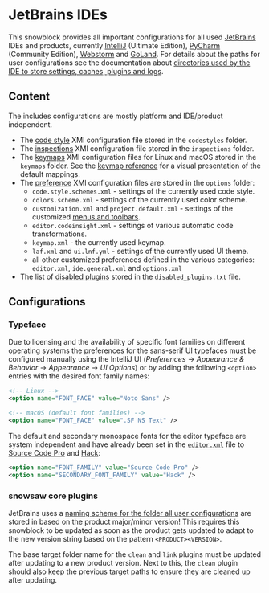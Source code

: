 # JetBrains IDEs

This snowblock provides all important configurations for all used [JetBrains][] IDEs and products, currently [IntelliJ][] (Ultimate Edition), [PyCharm][] (Community Edition), [Webstorm][] and [GoLand][]. For details about the paths for user configurations see the documentation about [directories used by the IDE to store settings, caches, plugins and logs][intellij-doc-settings-paths].

## Content

The includes configurations are mostly platform and IDE/product independent.

* The [code style][intellij-doc-code-style] XMl configuration file stored in the `codestyles` folder.
* The [inspections][intellij-doc-inspections] XMl configuration file stored in the `inspections` folder.
* The [keymaps][intellij-doc-keymap] XMl configuration files for Linux and macOS stored in the `keymaps` folder. See the [keymap reference][intellij-doc-keymap-ref] for a visual presentation of the default mappings.
* The [preference][intellij-doc-prefs] XMl configuration files are stored in the `options` folder:
  * `code.style.schemes.xml` - settings of the currently used code style.
  * `colors.scheme.xml` - settings of the currently used color scheme.
  * `customization.xml` and `project.default.xml` - settings of the customized [menus and toolbars][intellij-doc-menu-toolbar].
  * `editor.codeinsight.xml` - settings of various automatic code transformations.
  * `keymap.xml` - the currently used keymap.
  * `laf.xml` and `ui.lnf.yml` - settings of the currently used UI theme.
  * all other customized preferences defined in the various categories: `editor.xml`, `ide.general.xml` and `options.xml`
* The list of [disabled plugins][intellij-doc-plugins] stored in the `disabled_plugins.txt` file.

## Configurations

### Typeface

Due to licensing and the availability of specific font families on different operating systems the preferences for the sans-serif UI typefaces must be configured manually using the IntelliJ UI (_Preferences_ → _Appearance & Behavior_ → _Appearance_ → _UI Options_) or by adding the following `<option>` entries with the desired font family names:

```xml
<!-- Linux -->
<option name="FONT_FACE" value="Noto Sans" />

<!-- macOS (default font families) -->
<option name="FONT_FACE" value=".SF NS Text" />
```

The default and secondary monospace fonts for the editor typeface are system independent and have already been set in the [`editor.xml`][gh-igloo-sb-jb-editor.xml] file to [Source Code Pro][google-font-source-code-pro] and [Hack][font-hack]:

```xml
<option name="FONT_FAMILY" value="Source Code Pro" />
<option name="SECONDARY_FONT_FAMILY" value="Hack" />
```

### snowsaw core plugins

JetBrains uses a [naming scheme for the folder all user configurations][intellij-doc-settings-paths] are stored in based on the product major/minor version! This requires this snowblock to be updated as soon as the product gets updated to adapt to the new version string based on the pattern `<PRODUCT><VERSION>`.

The base target folder name for the `clean` and `link` plugins must be updated after updating to a new product version. Next to this, the `clean` plugin should also keep the previous target paths to ensure they are cleaned up after updating.

[font-hack]: https://sourcefoundry.org/hack
[gh-igloo-sb-jb-editor.xml]: https://github.com/arcticicestudio/igloo/blob/develop/snowblocks/jetbrains/ooptions/editor.xml
[goland]: https://www.jetbrains.com/go
[google-font-source-code-pro]: https://fonts.google.com/specimen/Source+Code+Pro
[intellij]: https://www.jetbrains.com/idea
[intellij-doc-code-style]: https://www.jetbrains.com/help/idea/settings-code-style.html
[intellij-doc-inspections]: https://www.jetbrains.com/help/idea/inspections-settings.html
[intellij-doc-keymap]: https://www.jetbrains.com/help/idea/settings-keymap.html
[intellij-doc-keymap-ref]: https://www.jetbrains.com/help/idea/keymap-reference.html
[intellij-doc-menu-toolbar]: https://www.jetbrains.com/help/idea/menus-and-toolbars.html
[intellij-doc-plugins]: https://www.jetbrains.com/help/idea/managing-plugins.html
[intellij-doc-prefs]: https://www.jetbrains.com/help/idea/settings-preferences-dialog.html
[intellij-doc-settings-paths]: https://intellij-support.jetbrains.com/hc/en-us/articles/206544519-Directories-used-by-the-IDE-to-store-settings-caches-plugins-and-logs
[jetbrains]: https://www.jetbrains.com/products.html
[pycharm]: https://www.jetbrains.com/pycharm
[webstorm]: https://www.jetbrains.com/webstorm
